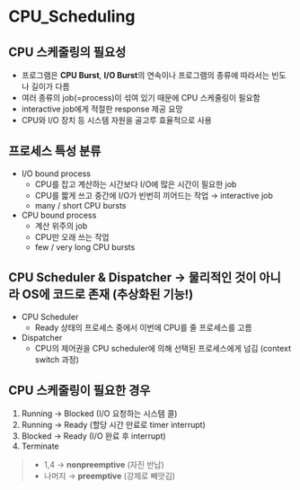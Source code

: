 # CPU_Scheduling

## CPU 스케줄링의 필요성

- 프로그램은 **CPU Burst**, **I/O Burst**의 연속이나 프로그램의 종류에 따라서는 빈도나 길이가 다름
- 여러 종류의 job(=process)이 섞여 있기 때문에 CPU 스케줄링이 필요함
- interactive job에게 적절한 response 제공 요망
- CPU와 I/O 장치 등 시스템 자원을 골고루 효율적으로 사용

## 프로세스 특성 분류

- I/O bound process
    - CPU를 잡고 계산하는 시간보다 I/O에 많은 시간이 필요한 job
    - CPU를 짧게 쓰고 중간에 I/O가 빈번히 끼어드는 작업 → interactive job
    - many / short CPU bursts
- CPU bound process
    - 계산 위주의 job
    - CPU만 오래 쓰는 작업
    - few / very long CPU bursts

## CPU Scheduler & Dispatcher → 물리적인 것이 아니라 OS에 코드로 존재 (추상화된 기능!)

- CPU Scheduler
    - Ready 상태의 프로세스 중에서 이번에 CPU를 줄 프로세스를 고름
- Dispatcher
    - CPU의 제어권을 CPU scheduler에 의해 선택된 프로세스에게 넘김 (context switch 과정)

## CPU 스케줄링이 필요한 경우

1. Running -> Blocked (I/O 요청하는 시스템 콜)
2. Running -> Ready (할당 시간 만료로 timer interrupt)
3. Blocked -> Ready (I/O 완료 후 interrupt)
4. Terminate

> - 1,4 → **nonpreemptive** (자진 반납)
> - 나머지 → **preemptive** (강제로 빼앗김)
